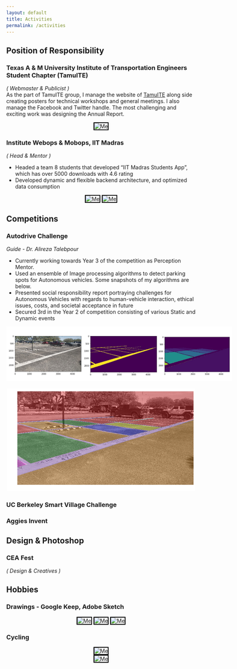 ```yaml
---
layout: default
title: Activities
permalink: /activities
---
```

<style>
.act_image {
  max-width:400px;
  max-height:300px;
  border: 2px solid black
}
</style>
## Position of Responsibility
### Texas A & M University Institute of Transportation Engineers Student Chapter (TamuITE)

*( Webmaster & Publicist )* <br>
As the part of TamuITE group, I manage the website of [TamuITE](http://texite.org/tamu/) along side creating posters for technical workshops and general meetings. I also manage the Facebook and Twitter handle. The most challenging and exciting work was designing the Annual Report.

<!-- <object data="/assets/annual_report_final.pdf" type="application/pdf" width="700px" height="700px">
    <embed src="/assets/annual_report_final.pdf">
        <p>TamuITE Annual report 2019 - <a href="/assets/annual_report_final.pdf">Download PDF</a>.</p>
    </embed>
</object> -->
<center>
<img class="act_image" src="/assets/general_meeting.jpg" alt="Me">
</center>


### Institute Webops & Mobops, IIT Madras

*( Head & Mentor )* <br>
-	Headed a team 8 students that developed “IIT Madras Students App”, which has over 5000 downloads with 4.6 rating
-	Developed dynamic and flexible backend architecture, and optimized data consumption

<center>
<img class="act_image" src="/assets/students_app_0.png" alt="Me">
<img class="act_image" src="/assets/students_app_1.png" alt="Me">
</center>



## Competitions
### Autodrive Challenge
*Guide - Dr. Alireza Talebpour*
- Currently working towards Year 3 of the competition as Perception Mentor.
- Used an ensemble of Image processing algorithms to detect parking spots for Autonomous vehicles. Some snapshots of my algorithms are below.
- Presented social responsibility report portraying challenges for Autonomous Vehicles with regards to human-vehicle interaction, ethical issues, costs, and societal acceptance in future
- Secured 3rd in the Year 2 of competition consisting of various Static and Dynamic events  

<center>
<img style="max-width:600px;max-height:400px;" class="home" src="/assets/ref_park_image_1.jpg" alt="Me">
<br><br>
<img style="max-width:500px;max-height:400px;" class="home" src="/assets/result_marked_1.jpg" alt="Me">
</center>

### UC Berkeley Smart Village Challenge

### Aggies Invent
## Design & Photoshop
### CEA Fest
*( Design & Creatives )* <br>


## Hobbies
### Drawings - Google Keep, Adobe Sketch
<center>
<img class="act_image" src="/assets/paint1.jpg" alt="Me">
<img class="act_image" src="/assets/paint2.jpg" alt="Me">
<img class="act_image" src="/assets/paint3.jpg" alt="Me">
</center>

### Cycling
<center>
<img class="act_image" src="/assets/cycle1.jpg" alt="Me">
<br>
<img class="act_image" src="/assets/cycle2.jpg" alt="Me">
</center>
